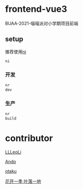 # frontend-vue3

BUAA-2021-喵喵派对小学期项目前端

## setup

推荐使用[ni](https://github.com/antfu/ni)

```sh
ni
```

### 开发

```sh
nr
dev
```

### 生产

```sh
nr
build
```

# contributor

[LLLeoLi](https://github.com/LLLeoLi)

[Ando](https://github.com/Ando233)

[otaku](https://github.com/woarthur)

[花开一季 叶落一地](https://github.com/hjc-owo)
